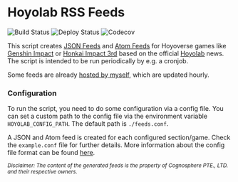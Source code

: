 # Hoyolab RSS Feeds

![Build Status](https://img.shields.io/github/workflow/status/c3kay/hoyolab-rss-feeds/Main?style=flat)
![Deploy Status](https://img.shields.io/github/deployments/c3kay/hoyolab-rss-feeds/c3kay-server?label=deploy)
![Codecov](https://img.shields.io/codecov/c/gh/c3kay/hoyolab-rss-feeds/master?style=flat)

This script creates [JSON Feeds](https://jsonfeed.org) and [Atom Feeds](https://datatracker.ietf.org/doc/html/rfc4287)
for Hoyoverse games like [Genshin Impact](https://genshin.hoyoverse.com/en/home) or 
[Honkai Impact 3rd](https://honkaiimpact3.hoyoverse.com/global/en-us/home) based on the official 
[Hoyolab](https://www.hoyolab.com) news. The script is intended to be run periodically by e.g. a cronjob.

Some feeds are already [hosted by myself](https://c3kay.de/hoyolab-rss-feeds), which are updated hourly.

### Configuration

To run the script, you need to do some configuration via a config file.
You can set a custom path to the config file via the environment variable `HOYOLAB_CONFIG_PATH`. 
The default path is `./feeds.conf`.

A JSON and Atom feed is created for each configured section/game. Check the `example.conf` file for further details.
More information about the config file format can be found [here](https://en.wikipedia.org/wiki/INI_file).

<sub>*Disclaimer: The content of the generated feeds is the property of Cognosphere PTE., LTD. and their respective owners.*</sub>
